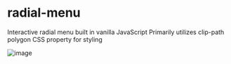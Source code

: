 # radial-menu
Interactive radial menu built in vanilla JavaScript
Primarily utilizes clip-path polygon CSS property for styling

![image](https://user-images.githubusercontent.com/83362164/169200893-a0bef745-ed61-46f3-8d72-75281e4d92fb.png)
